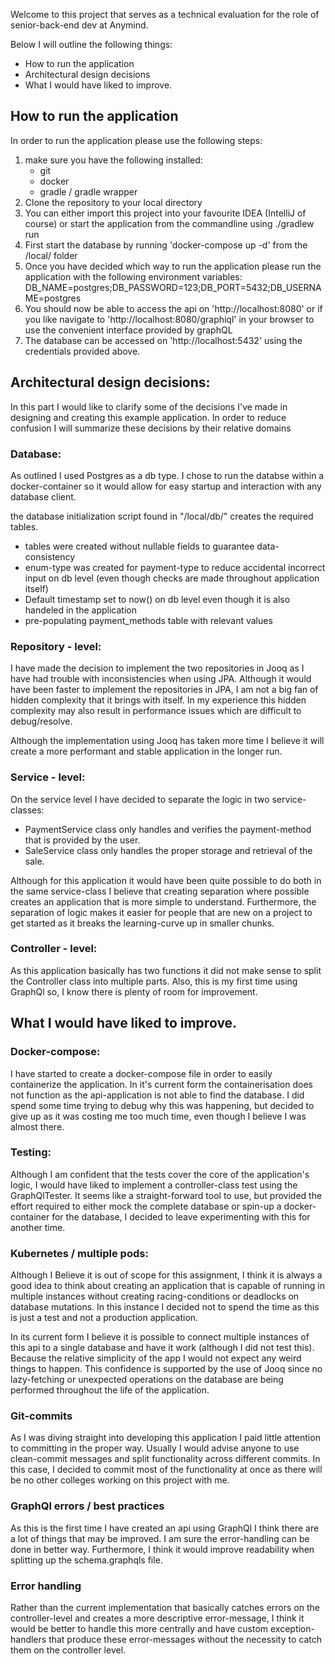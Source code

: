 Welcome to this project that serves as a technical evaluation for the role of senior-back-end dev at Anymind.

Below I will outline the following things:
- How to run the application
- Architectural design decisions
- What I would have liked to improve.


## How to run the application
In order to run the application please use the following steps:
1. make sure you have the following installed:
   - git
   - docker
   - gradle / gradle wrapper
2. Clone the repository to your local directory
3. You can either import this project into your favourite IDEA (IntelliJ of course) or start the application from the commandline using ./gradlew run
4. First start the database by running 'docker-compose up -d' from the /local/ folder
5. Once you have decided which way to run the application please run the application with the following environment variables: DB_NAME=postgres;DB_PASSWORD=123;DB_PORT=5432;DB_USERNAME=postgres
6. You should now be able to access the api on 'http://localhost:8080' or if you like navigate to 'http://localhost:8080/graphiql' in your browser to use the convenient interface provided by graphQL
7. The database can be accessed on 'http://localhost:5432' using the credentials provided above.
 

## Architectural design decisions:
In this part I would like to clarify some of the decisions I've made in designing and creating this example application.
In order to reduce confusion I will summarize these decisions by their relative domains
### Database:
As outlined I used Postgres as a db type. I chose to run the databse within a docker-container so it would allow for easy 
startup and interaction with any database client.

the database initialization script found in "/local/db/" creates the required tables.
- tables were created without nullable fields to guarantee data-consistency
- enum-type was created for payment-type to reduce accidental incorrect input on db level (even though checks are made throughout application itself)
- Default timestamp set to now() on db level even though it is also handeled in the application
- pre-populating payment_methods table with relevant values

### Repository - level:
I have made the decision to implement the two repositories in Jooq as I have had trouble with inconsistencies when using JPA.
Although it would have been faster to implement the repositories in JPA, I am not a big fan of hidden complexity that it brings 
with itself. In my experience this hidden complexity may also result in performance issues which are difficult to debug/resolve.

Although the implementation using Jooq has taken more time I believe it will create a more performant and stable application
in the longer run. 

### Service - level:
On the service level I have decided to separate the logic in two service-classes:
- PaymentService class only handles and verifies the payment-method that is provided by the user.
- SaleService class only handles the proper storage and retrieval of the sale.

Although for this application it would have been quite possible to do both in the same service-class I believe that creating 
separation where possible creates an application that is more simple to understand. Furthermore, the separation of logic
makes it easier for people that are new on a project to get started as it breaks the learning-curve up in smaller chunks.

### Controller - level:
As this application basically has two functions it did not make sense to split the Controller class into multiple parts.
Also, this is my first time using GraphQl so, I know there is plenty of room for improvement.



## What I would have liked to improve.

### Docker-compose:
I have started to create a docker-compose file in order to easily containerize the application. In it's current form the 
containerisation does not function as the api-application is not able to find the database. I did spend some time trying to 
debug why this was happening, but decided to give up as it was costing me too much time, even though I believe I
was almost there.

### Testing:
Although I am confident that the tests cover the core of the application's logic, I would have liked to implement a
controller-class test using the GraphQlTester. It seems like a straight-forward tool to use, but provided the effort required
to either mock the complete database or spin-up a docker-container for the database, I decided to leave experimenting 
with this for another time.

### Kubernetes / multiple pods:
Although I Believe it is out of scope for this assignment, I think it is always a good idea to think about creating an 
application that is capable of running in multiple instances without creating racing-conditions or deadlocks on database
mutations. In this instance I decided not to spend the time as this is just a test and not a production application.

In its current form I believe it is possible to connect multiple instances of this api to a single database and have it work (although I did not test this).
Because the relative simplicity of the app I would not expect any weird things to happen. This confidence is supported by 
the use of Jooq since no lazy-fetching or unexpected operations on the database are being performed throughout the life of the
application.

### Git-commits
As I was diving straight into developing this application I paid little attention to committing in the proper way. Usually 
I would advise anyone to use clean-commit messages and split functionality across different commits. In this case, I
decided to commit most of the functionality at once as there will be no other colleges working on this project with me.

### GraphQl errors / best practices
As this is the first time I have created an api using GraphQl I think there are a lot of things that may be improved. I am sure
the error-handling can be done in better way. Furthermore, I think it would improve readability when splitting up the schema.graphqls
file.

### Error handling
Rather than the current implementation that basically catches errors on the controller-level and creates a
more descriptive error-message, I think it would be better to handle this more centrally and have custom exception-handlers
that produce these error-messages without the necessity to catch them on the controller level.